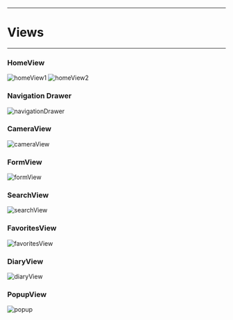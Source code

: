 ****

<h1>Views</h1>

****

<h3>HomeView</h3>

![homeView1](/docs/images/home1.png)
![homeView2](/docs/images/home2.png)

<h3>Navigation Drawer</h3>

![navigationDrawer](/docs/images/navbar.png)

<h3>CameraView</h3>

![cameraView](/docs/images/camera.jpg)

<h3>FormView</h3>

![formView](/docs/images/form.jpg)

<h3>SearchView</h3>

![searchView](/docs/images/search.png)

<h3>FavoritesView</h3>

![favoritesView](/docs/images/favorites.png)

<h3>DiaryView</h3>

![diaryView](/docs/images/diary.png)

<h3>PopupView</h3>

![popup](/docs/images/popup2.jpg)
